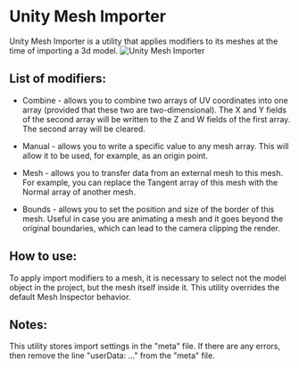 # Unity Mesh Importer

Unity Mesh Importer is a utility that applies modifiers to its meshes at the time of importing a 3d model.
![Unity Mesh Importer](/../pics/pics/All.png?raw=true "Mesh Importer")

List of modifiers:
------------------
* Combine - allows you to combine two arrays of UV coordinates into one array (provided that these two are two-dimensional). The X and Y fields of the second array will be written to the Z and W fields of the first array. The second array will be cleared.

* Manual - allows you to write a specific value to any mesh array. This will allow it to be used, for example, as an origin point.

* Mesh - allows you to transfer data from an external mesh to this mesh. For example, you can replace the Tangent array of this mesh with the Normal array of another mesh.

* Bounds - allows you to set the position and size of the border of this mesh. Useful in case you are animating a mesh and it goes beyond the original boundaries, which can lead to the camera clipping the render.

How to use:
-----------
To apply import modifiers to a mesh, it is necessary to select not the model object in the project, but the mesh itself inside it. This utility overrides the default Mesh Inspector behavior.

Notes:
------
This utility stores import settings in the "meta" file. If there are any errors, then remove the line "userData: ..." from the "meta" file.
